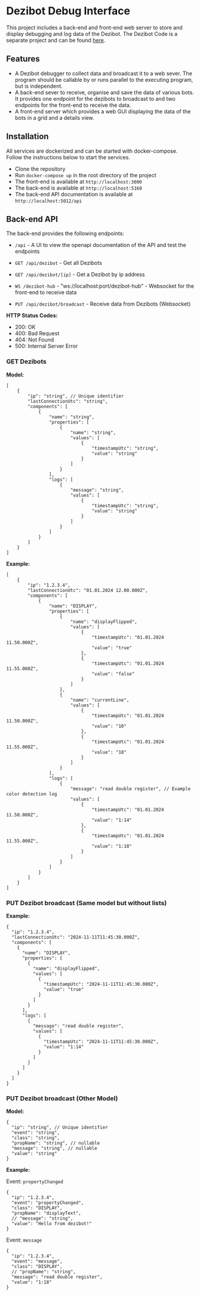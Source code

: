 # Dezibot Debug Interface

This project includes a back-end and front-end web server to store and display debugging and log data of the Dezibot.
The Dezibot Code is a separate project and can be found [here](https://github.com/CurvesHub/dezibot).

## Features

- A Dezibot debugger to collect data and broadcast it to a web sever. The program should be callable by or runs 
  parallel to the executing program, but is independent.
- A back-end sever to receive, organise and save the data of various bots. It provides one endpoint for the dezibots 
  to broadcast to and two endpoints for the front-end to receive the data.
- A front-end server which provides a web GUI displaying the data of the bots in a grid and a details view.

## Installation

All services are dockerized and can be started with docker-compose. Follow the instructions below to start the services.

- Clone the repository
- Run `docker-compose up` in the root directory of the project
- The front-end is available at `http://localhost:3000`
- The back-end is available at `http://localhost:5160`
- The back-end API documentation is available at `http://localhost:5012/api`

## Back-end API

The back-end provides the following endpoints:

- `/api` - A UI to view the openapi documentation of the API and test the endpoints


- `GET /api/dezibot` - Get all Dezibots
- `GET /api/dezibot/[ip]` - Get a Dezibot by ip address
- `WS /dezibot-hub` - "ws://localhost:port/dezibot-hub" - Websocket for the front-end to receive data


- `PUT /api/dezibot/broadcast` - Receive data from Dezibots (Websocket)

**HTTP Status Codes:**
- 200: OK
- 400: Bad Request
- 404: Not Found
- 500: Internal Server Error

### GET Dezibots

**Model:**

```json5
[
    {
        "ip": "string", // Unique identifier
        "lastConnectionUtc": "string",
        "components": [
            {
                "name": "string",
                "properties": [
                    {
                        "name": "string",
                        "values": [
                            {
                                "timestampUtc": "string",
                                "value": "string"
                            }
                        ]
                    }
                ],
                "logs": [
                    {
                        "message": "string",
                        "values": [
                            {
                                "timestampUtc": "string",
                                "value": "string"
                            }
                        ]
                    }
                ]
            }
        ]
    }
]
```

**Example:**

```json5
[
    {
        "ip": "1.2.3.4",
        "lastConnectionUtc": "01.01.2024 12.00.000Z",
        "components": [
            {
                "name": "DISPLAY",
                "properties": [
                    {
                        "name": "displayFlipped",
                        "values": [
                            {
                                "timestampUtc": "01.01.2024 11.50.000Z",
                                "value": "true"
                            },
                            {
                                "timestampUtc": "01.01.2024 11.55.000Z",
                                "value": "false"
                            }
                        ]
                    },
                    {
                        "name": "currentLine",
                        "values": [
                            {
                                "timestampUtc": "01.01.2024 11.50.000Z",
                                "value": "10"
                            },
                            {
                                "timestampUtc": "01.01.2024 11.55.000Z",
                                "value": "18"
                            }
                        ]
                    }
                ],
                "logs": [
                    {
                        "message": "read double register", // Example color detection log
                        "values": [
                            {
                                "timestampUtc": "01.01.2024 11.50.000Z",
                                "value": "1:14"
                            },
                            {
                                "timestampUtc": "01.01.2024 11.55.000Z",
                                "value": "1:18"
                            }
                        ]
                    }
                ]
            }
        ]
    }
]
```

### PUT Dezibot broadcast (Same model but without lists)

**Example:**

```json5
{
  "ip": "1.2.3.4",
  "lastConnectionUtc": "2024-11-11T11:45:30.000Z",
  "components": [
    {
      "name": "DISPLAY",
      "properties": [
        {
          "name": "displayFlipped",
          "values": [
            {
              "timestampUtc": "2024-11-11T11:45:30.000Z",
              "value": "true"
            }
          ]
        }
      ],
      "logs": [
        {
          "message": "read double register",
          "values": [
            {
              "timestampUtc": "2024-11-11T11:45:30.000Z",
              "value": "1:14"
            }
          ]
        }
      ]
    }
  ]
}
```

### PUT Dezibot broadcast (Other Model)

**Model:**

```json5
{
  "ip": "string", // Unique identifier
  "event": "string",
  "class": "string",
  "propName": "string", // nullable
  "message": "string", // nullable 
  "value": "string"
}
```

**Example:**

Event: `propertyChanged`
```json5
{
  "ip": "1.2.3.4",
  "event": "propertyChanged",
  "class": "DISPLAY",
  "propName": "displayText",
  // "message": "string",
  "value": "Hello from dezibot!"
}
```

Event: `message`
```json5 
{
  "ip": "1.2.3.4",
  "event": "message",
  "class": "DISPLAY",
  // "propName": "string",
  "message": "read double register",
  "value": "1:18"
}
```